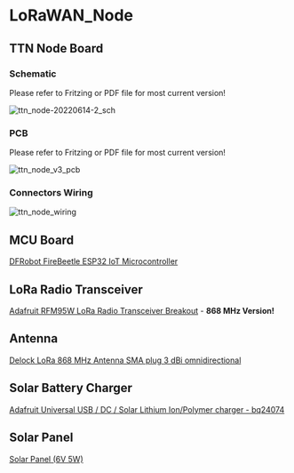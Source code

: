 # LoRaWAN_Node

## TTN Node Board
### Schematic
Please refer to Fritzing or PDF file for most current version!

![ttn_node-20220614-2_sch](https://user-images.githubusercontent.com/83612361/183265248-27ff49f0-91a8-427f-959b-108c1d9e68b8.png)

### PCB
Please refer to Fritzing or PDF file for most current version!

![ttn_node_v3_pcb](https://user-images.githubusercontent.com/83612361/183265170-01bee6f2-5752-422e-a078-0f699fb1699f.png)

### Connectors Wiring
![ttn_node_wiring](https://user-images.githubusercontent.com/83612361/183265340-02fee7d6-5dc1-46e7-92a9-3ebd7063b362.png)

## MCU Board
[DFRobot FireBeetle ESP32 IoT Microcontroller](https://www.dfrobot.com/product-1590.html)

## LoRa Radio Transceiver
[Adafruit RFM95W LoRa Radio Transceiver Breakout](https://www.adafruit.com/product/3072) - **868 MHz Version!**

## Antenna
[Delock LoRa 868 MHz Antenna SMA plug 3 dBi omnidirectional](https://www.delock.de/produkt/89769/merkmale.html)

## Solar Battery Charger
[Adafruit Universal USB / DC / Solar Lithium Ion/Polymer charger - bq24074](https://www.adafruit.com/product/4755)

## Solar Panel
[Solar Panel (6V 5W)](https://www.waveshare.com/solar-panel-6v-5w.htm)

